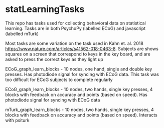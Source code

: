 # statLearningTasks

This repo has tasks used for collecting behavioral data on statistical learning. Tasks are in both PsychoPy (labelled ECoG) and javascript (labelled mTurk)

Most tasks are some variation on the task used in Kahn et. al. 2018 https://www.nature.com/articles/s41562-018-0463-8. Subjects are shows squares on a screen that correspond to keys in the key board, and are asked to press the correct keys as they light up 


ECoG_graph_learn_blocks - 10 nodes, one hand, single and double key presses. Has photodiode signal for syncing with ECoG data. This task was too difficult for ECoG subjects to complete regularly

ECoG_graph_learn_blocks - 10 nodes, two hands, single key presses, 4 blocks with feedback on accuracy and points (based on speed). Has photodiode signal for syncing with ECoG data

mTurk_graph_learn_blocks - 10 nodes, two hands, single key presses, 4 blocks with feedback on accuracy and points (based on speed). Interacts with psiturk
